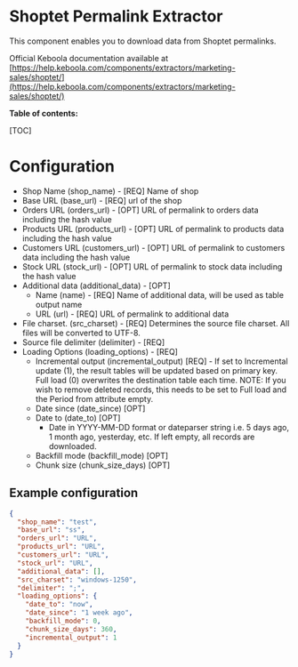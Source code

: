 # Shoptet Permalink Extractor

This component enables you to download data from Shoptet permalinks.

Official Keboola documentation available at [https://help.keboola.com/components/extractors/marketing-sales/shoptet/](https://help.keboola.com/components/extractors/marketing-sales/shoptet/)

**Table of contents:**

[TOC]

# Configuration

- Shop Name (shop_name) - [REQ] Name of shop
- Base URL (base_url) - [REQ] url of the shop
- Orders URL (orders_url) - [OPT] URL of permalink to orders data including the hash value
- Products URL (products_url) - [OPT] URL of permalink to products data including the hash value
- Customers URL (customers_url) - [OPT] URL of permalink to customers data including the hash value
- Stock URL (stock_url) - [OPT] URL of permalink to stock data including the hash value
- Additional data (additional_data) - [OPT]
    - Name (name) - [REQ] Name of additional data, will be used as table output name
    - URL (url) - [REQ] URL of permalink to additional data
- File charset. (src_charset) - [REQ] Determines the source file charset. All files will be converted to UTF-8.
- Source file delimiter (delimiter) - [REQ]
- Loading Options (loading_options) - [REQ]
   - Incremental output (incremental_output) [REQ] - If set to Incremental update (1), the result tables will be updated based on primary key. Full load (0) overwrites the destination table each time. NOTE: If you wish to remove deleted records, this needs to be set to Full load and the Period from attribute empty.
   - Date since (date_since) [OPT]
   - Date to (date_to) [OPT]
     - Date in YYYY-MM-DD format or dateparser string i.e. 5 days ago, 1 month ago, yesterday, etc. If left empty, all records are downloaded.
   - Backfill mode (backfill_mode) [OPT]
   - Chunk size (chunk_size_days) [OPT]

## Example configuration

```json
{
  "shop_name": "test",
  "base_url": "ss",
  "orders_url": "URL",
  "products_url": "URL",
  "customers_url": "URL",
  "stock_url": "URL",
  "additional_data": [],
  "src_charset": "windows-1250",
  "delimiter": ";",
  "loading_options": {
    "date_to": "now",
    "date_since": "1 week ago",
    "backfill_mode": 0,
    "chunk_size_days": 360,
    "incremental_output": 1
  }
}
```